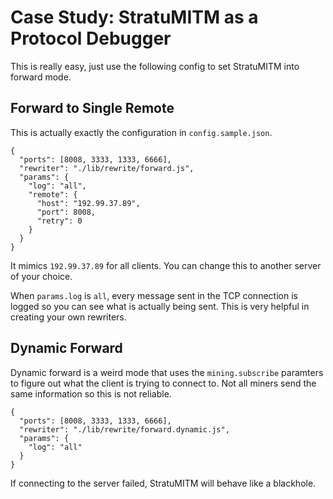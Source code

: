 # Case Study: StratuMITM as a Protocol Debugger
This is really easy, just use the following config to set StratuMITM into 
forward mode.

## Forward to Single Remote
This is actually exactly the configuration in `config.sample.json`.
````
{
  "ports": [8008, 3333, 1333, 6666],
  "rewriter": "./lib/rewrite/forward.js",
  "params": {
    "log": "all",
    "remote": {
      "host": "192.99.37.89",
      "port": 8008,
      "retry": 0
    }
  }
}
````

It mimics `192.99.37.89` for all clients. You can change this to another server
of your choice.

When `params.log` is `all`, every message sent in the TCP connection is logged
so you can see what is actually being sent. This is very helpful in creating 
your own rewriters.

## Dynamic Forward
Dynamic forward is a weird mode that uses the `mining.subscribe` paramters to
figure out what the client is trying to connect to. Not all miners send the 
same information so this is not reliable. 

````
{
  "ports": [8008, 3333, 1333, 6666],
  "rewriter": "./lib/rewrite/forward.dynamic.js",
  "params": {
    "log": "all"
  }
}
````

If connecting to the server failed, StratuMITM will behave like a blackhole.